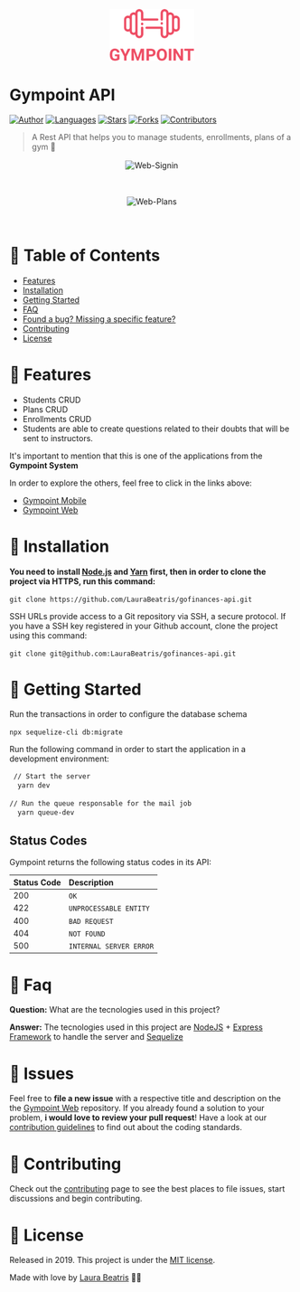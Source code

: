 <p align="center">
   <img src=".github/logo.png" width="150"/>
</p>

# Gympoint API

[![Author](https://img.shields.io/badge/author-LauraBeatris-EE4D64?style=flat-square)](https://github.com/LauraBeatris)
[![Languages](https://img.shields.io/github/languages/count/LauraBeatris/gympoint-api?color=%23EE4D64&style=flat-square)](#)
[![Stars](https://img.shields.io/github/stars/LauraBeatris/gympoint-api?color=EE4D64&style=flat-square)](https://github.com/LauraBeatris/gympoint-api/stargazers)
[![Forks](https://img.shields.io/github/forks/LauraBeatris/gympoint-api?color=%23EE4D64&style=flat-square)](https://github.com/LauraBeatris/gympoint-api/network/members)
[![Contributors](https://img.shields.io/github/contributors/LauraBeatris/gympoint-api?color=EE4D64&style=flat-square)](https://github.com/LauraBeatris/gympoint-api/graphs/contributors)

> A Rest API that helps you to manage students, enrollments, plans of a gym :rocket:

<p align="center">
  <img align="center" src="https://i.ibb.co/tM9Bynr/Web-Signin.png" alt="Web-Signin" border="0">
</p>
<br>
<p align="center">
  <img align="center" src="https://i.ibb.co/gP77Lt5/Web-Plans.png" alt="Web-Plans" border="0">
</p>
<br>

# :pushpin: Table of Contents

* [Features](#rocket-features)
* [Installation](#construction_worker-installation)
* [Getting Started](#runner-getting-started)
* [FAQ](#postbox-faq)
* [Found a bug? Missing a specific feature?](#bug-issues)
* [Contributing](#tada-contributing)
* [License](#closed_book-license)

# :rocket: Features

* Students CRUD
* Plans CRUD
* Enrollments CRUD
* Students are able to create questions related to their doubts that will be sent to instructors.

It's important to mention that this is one of the applications from the **Gympoint System**

In order to explore the others, feel free to click in the links above:
- [Gympoint Mobile](https://github.com/LauraBeatris/gympoint-mobile)
- [Gympoint Web](https://github.com/LauraBeatris/gympoint-api)

# :construction_worker: Installation

**You need to install [Node.js](https://nodejs.org/en/download/) and [Yarn](https://yarnpkg.com/) first, then in order to clone the project via HTTPS, run this command:**

```git clone https://github.com/LauraBeatris/gofinances-api.git```

SSH URLs provide access to a Git repository via SSH, a secure protocol. If you have a SSH key registered in your Github account, clone the project using this command:

```git clone git@github.com:LauraBeatris/gofinances-api.git```


# :runner: Getting Started

Run the transactions in order to configure the database schema

```npx sequelize-cli db:migrate```

Run the following command in order to start the application in a development environment:

```
 // Start the server
  yarn dev

// Run the queue responsable for the mail job
  yarn queue-dev
```

## Status Codes

Gympoint returns the following status codes in its API:

| Status Code | Description |
| :--- | :--- |
| 200 | `OK` |
| 422 | `UNPROCESSABLE ENTITY` |
| 400 | `BAD REQUEST` |
| 404 | `NOT FOUND` |
| 500 | `INTERNAL SERVER ERROR` |

# :postbox: Faq

**Question:** What are the tecnologies used in this project?

**Answer:** The tecnologies used in this project are [NodeJS](https://nodejs.org/en/) + [Express Framework](http://expressjs.com/en/) to handle the server and [Sequelize](https://sequelize.org/)

# :bug: Issues

Feel free to **file a new issue** with a respective title and description on the the [Gympoint Web](https://github.com/LauraBeatris/gympoint-api/issues) repository. If you already found a solution to your problem, **i would love to review your pull request**! Have a look at our [contribution guidelines](https://github.com/LauraBeatris/gympoint-api/blob/master/CONTRIBUTING.md) to find out about the coding standards.

# :tada: Contributing

Check out the [contributing](https://github.com/LauraBeatris/gympoint-api/blob/master/CONTRIBUTING.md) page to see the best places to file issues, start discussions and begin contributing.

# :closed_book: License

Released in 2019.
This project is under the [MIT license](https://github.com/LauraBeatris/gympoint-api/master/LICENSE).

Made with love by [Laura Beatris](https://github.com/LauraBeatris) 💜🚀
